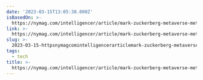 ```yaml
---
date: '2023-03-15T13:05:38.000Z'
isBasedOn: >-
  https://nymag.com/intelligencer/article/mark-zuckerberg-metaverse-meta-horizon-worlds.html
link: >-
  https://nymag.com/intelligencer/article/mark-zuckerberg-metaverse-meta-horizon-worlds.html
slug: >-
  2023-03-15-httpsnymagcomintelligencerarticlemark-zuckerberg-metaverse-meta-horizon-worldshtml
tags:
  - tech
title: >-
  https://nymag.com/intelligencer/article/mark-zuckerberg-metaverse-meta-horizon-worlds.html
---
```



